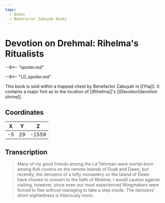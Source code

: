 ```yaml
---
tags:
  - Books
  - Benefactor Zabuyah Books
---
```

# Devotion on Drehmal: Rihelma's Ritualists

--8<-- "spoiler.md"

--8<-- "LD_spoiler.md"

This book is sold within a trapped chest by Benefactor Zabuyah in [[Ytaj]]. It contains a major hint as to the location of [[Rihelma]]'s [[Devotion|devotion shrine]].

## Coordinates
| **X** | **Y** | **Z**  |
| :---: | :---: | :----: |
| -5  |  29  | -1559 |

## Transcription
> Many of my good friends among the La'Tehrmari were mortal-born among Koh covens on the remote Islands of Dusk and Dawn, but recently, the denizens of a lofty monastery on the Island of Dawn have chosen to convert to the faith of Rihelma. I would caution against visiting, however, since even our most experienced Wingmakers were forced to flee without managing to take a step inside. The denizens' short-sightedness is hilariously ironic.
